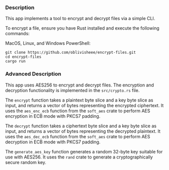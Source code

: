 ### Description

This app implements a tool to encrypt and decrypt files via a simple CLI.

To encrypt a file, ensure you have Rust installed and execute the following commands:

MacOS, Linux, and Windows PowerShell:

```
git clone https://github.com/oblivisheee/encrypt-files.git
cd encrypt-files
cargo run
```

### Advanced Description

This app uses AES256 to encrypt and decrypt files. The encryption and decryption functionality is implemented in the `src/crypto.rs` file.

The `encrypt` function takes a plaintext byte slice and a key byte slice as input, and returns a vector of bytes representing the encrypted ciphertext. It uses the `aes_enc_ecb` function from the `soft_aes` crate to perform AES encryption in ECB mode with PKCS7 padding.

The `decrypt` function takes a ciphertext byte slice and a key byte slice as input, and returns a vector of bytes representing the decrypted plaintext. It uses the `aes_dec_ecb` function from the `soft_aes` crate to perform AES decryption in ECB mode with PKCS7 padding.

The `generate_aes_key` function generates a random 32-byte key suitable for use with AES256. It uses the `rand` crate to generate a cryptographically secure random key.
